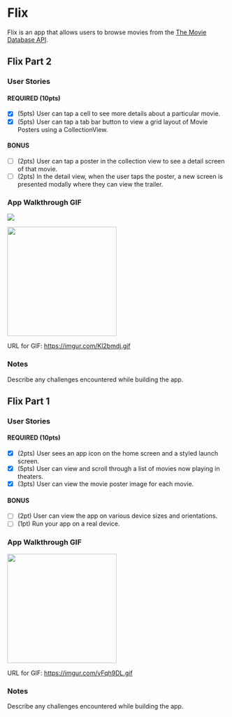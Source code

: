 # Flix

 Flix is an app that allows users to browse movies from the [The Movie Database API](http://docs.themoviedb.apiary.io/#).

## Flix Part 2

### User Stories

#### REQUIRED (10pts)
- [x] (5pts) User can tap a cell to see more details about a particular movie.
- [x] (5pts) User can tap a tab bar button to view a grid layout of Movie Posters using a CollectionView.

#### BONUS
- [ ] (2pts) User can tap a poster in the collection view to see a detail screen of that movie.
- [ ] (2pts) In the detail view, when the user taps the poster, a new screen is presented modally where they can view the trailer.

### App Walkthrough GIF

![](https://i.imgur.com/1IUueqB.gif)


<img src='https://imgur.com/Kl2bmdj.gif' width=250><br>

URL for GIF: https://imgur.com/Kl2bmdj.gif

### Notes
Describe any challenges encountered while building the app.

 ## Flix Part 1

 ### User Stories


 #### REQUIRED (10pts)
 - [x] (2pts) User sees an app icon on the home screen and a styled launch screen.
 - [x] (5pts) User can view and scroll through a list of movies now playing in theaters.
 - [x] (3pts) User can view the movie poster image for each movie.

 #### BONUS
 - [ ] (2pt) User can view the app on various device sizes and orientations.
 - [ ] (1pt) Run your app on a real device.

 ### App Walkthrough GIF
 

<img src="https://imgur.com/vFqh9DL.gif" width=250><br>


URL for GIF: https://imgur.com/vFqh9DL.gif






 ### Notes
 Describe any challenges encountered while building the app.
